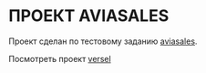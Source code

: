 # ПРОЕКТ AVIASALES

Проект сделан по тестовому заданию [aviasales](https://github.com/KosyanMedia/test-tasks/tree/master/aviasales_frontend).

Посмотреть проект [versel]()